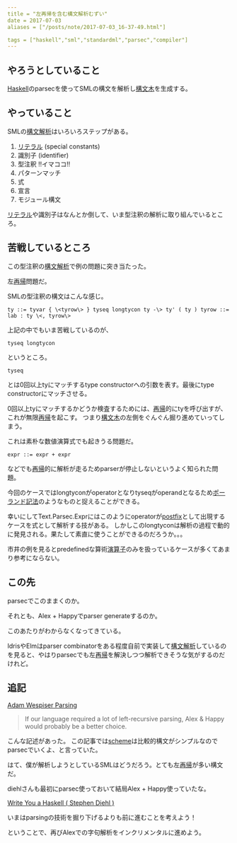 ```yaml
---
title = "左再帰を含む構文解析むずい"
date = 2017-07-03
aliases = ["/posts/note/2017-07-03_16-37-49.html"]

tags = ["haskell","sml","standardml","parsec","compiler"]
---
```


## やろうとしていること

[Haskell](http://d.hatena.ne.jp/keyword/Haskell)のparsecを使ってSMLの構文を解析し[構文木](http://d.hatena.ne.jp/keyword/%B9%BD%CA%B8%CC%DA)を生成する。

## やっていること

SMLの[構文解析](http://d.hatena.ne.jp/keyword/%B9%BD%CA%B8%B2%F2%C0%CF)はいろいろステップがある。

1. [リテラル](http://d.hatena.ne.jp/keyword/%A5%EA%A5%C6%A5%E9%A5%EB) (special constants)
2. 識別子 (identifier)
3. 型注釈 !!イマココ!!
4. パターンマッチ
5. 式
6. 宣言
7. モジュール構文

[リテラル](http://d.hatena.ne.jp/keyword/%A5%EA%A5%C6%A5%E9%A5%EB)や識別子はなんとか倒して、いま型注釈の解析に取り組んでいるところ。

## 苦戦しているところ

この型注釈の[構文解析](http://d.hatena.ne.jp/keyword/%B9%BD%CA%B8%B2%F2%C0%CF)で例の問題に突き当たった。

左[再帰](http://d.hatena.ne.jp/keyword/%BA%C6%B5%A2)問題だ。

SMLの型注釈の構文はこんな感じ。

    ty ::= tyvar { \<tyrow\> } tyseq longtycon ty -\> ty' ( ty ) tyrow ::= lab : ty \<, tyrow\>

上記の中でもいま苦戦しているのが、

    tyseq longtycon

というところ。

    tyseq

とは0回以上tyにマッチするtype constructorへの引数を表す。最後にtype constructorにマッチさせる。

0回以上tyにマッチするかどうか検査するためには、[再帰](http://d.hatena.ne.jp/keyword/%BA%C6%B5%A2)的にtyを呼び出すが、これが無限[再帰](http://d.hatena.ne.jp/keyword/%BA%C6%B5%A2)を起こす。 つまり[構文木](http://d.hatena.ne.jp/keyword/%B9%BD%CA%B8%CC%DA)の左側をぐんぐん掘り進めていってしまう。

これは素朴な数値演算式でも起きうる問題だ。

    expr ::= expr + expr

などでも[再帰](http://d.hatena.ne.jp/keyword/%BA%C6%B5%A2)的に解析が走るためparserが停止しないというよく知られた問題。

今回のケースではlongtyconがoperatorとなりtyseqがoperandとなるため[ポーランド記法](http://d.hatena.ne.jp/keyword/%A5%DD%A1%BC%A5%E9%A5%F3%A5%C9%B5%AD%CB%A1)のようなものと捉えることができる。

幸いにしてText.Parsec.Exprにはこのようにoperatorが[postfix](http://d.hatena.ne.jp/keyword/postfix)として出現するケースを式として解析する技がある。 しかしこのlongtyconは解析の過程で動的に発見される。果たして素直に使うことができるのだろうか。。。

市井の例を見るとpredefinedな算術[演算子](http://d.hatena.ne.jp/keyword/%B1%E9%BB%BB%BB%D2)のみを扱っているケースが多くてあまり参考にならない。

## この先

parsecでこのままくのか。

それとも、Alex + Happyでparser generateするのか。

このあたりがわからなくなってきている。

IdrisやElmはparser combinatorをある程度自前で実装して[構文解析](http://d.hatena.ne.jp/keyword/%B9%BD%CA%B8%B2%F2%C0%CF)しているのを見ると、やはりparsecでも左[再帰](http://d.hatena.ne.jp/keyword/%BA%C6%B5%A2)を解決しつつ解析できそうな気がするのだけれど。

## 追記

[Adam Wespiser Parsing](https://wespiser.com/writings/wyas/02_parsing.html)

> If our language required a lot of left-recursive parsing, Alex & Happy would probably be a better choice.

こんな記述があった。 この記事では[scheme](http://d.hatena.ne.jp/keyword/scheme)は比較的構文がシンプルなのでparsecでいくよ、と言っていた。

はて、僕が解析しようとしているSMLはどうだろう。とても左[再帰](http://d.hatena.ne.jp/keyword/%BA%C6%B5%A2)が多い構文だ。

diehlさんも最初にparsec使っておいて結局Alex + Happy使っていたな。

[Write You a Haskell ( Stephen Diehl )](http://dev.stephendiehl.com/fun/008_extended_parser.html)

いまはparsingの技術を掘り下げるよりも前に進むことを考えよう！

ということで、再びAlexでの字句解析をインクリメンタルに進めよう。

